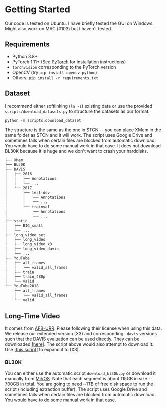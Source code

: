 # Getting Started

Our code is tested on Ubuntu. I have briefly tested the GUI on Windows. Might also work on MAC (#103) but I haven't tested.

## Requirements

* Python 3.8+
* PyTorch 1.11+ (See [PyTorch](https://pytorch.org/) for installation instructions)
* `torchvision` corresponding to the PyTorch version
* OpenCV (try `pip install opencv-python`)
* Others: `pip install -r requirements.txt`

## Dataset

I recommend either softlinking (`ln -s`) existing data or use the provided `scripts/download_datasets.py` to structure the datasets as our format.

`python -m scripts.download_dataset`

The structure is the same as the one in STCN -- you can place XMem in the same folder as STCN and it will work.
The script uses Google Drive and sometimes fails when certain files are blocked from automatic download. You would have to do some manual work in that case.
It does not download BL30K because it is huge and we don't want to crash your harddisks.

```bash
├── XMem
├── BL30K
├── DAVIS
│   ├── 2016
│   │   ├── Annotations
│   │   └── ...
│   └── 2017
│       ├── test-dev
│       │   ├── Annotations
│       │   └── ...
│       └── trainval
│           ├── Annotations
│           └── ...
├── static
│   ├── BIG_small
│   └── ...
├── long_video_set
│   ├── long_video
│   ├── long_video_x3
│   ├── long_video_davis
│   └── ...
├── YouTube
│   ├── all_frames
│   │   └── valid_all_frames
│   ├── train
│   ├── train_480p
│   └── valid
└── YouTube2018
    ├── all_frames
    │   └── valid_all_frames
    └── valid
```

## Long-Time Video

It comes from [AFB-URR](https://github.com/xmlyqing00/AFB-URR). Please following their license when using this data. We release our extended version (X3) and corresponding `_davis` versions such that the DAVIS evaluation can be used directly. They can be downloaded [[here]](https://drive.google.com/uc?id=100MxAuV0_UL20ca5c-5CNpqQ5QYPDSoz). The script above would also attempt to download it. Use [[this script]](https://github.com/hkchengrex/XMem/blob/main/scripts/expand_long_vid.py) to expand it to (X3).

### BL30K

You can either use the automatic script `download_bl30k.py` or download it manually from [MiVOS](https://github.com/hkchengrex/MiVOS/#bl30k). Note that each segment is about 115GB in size -- 700GB in total. You are going to need ~1TB of free disk space to run the script (including extraction buffer).
The script uses Google Drive and sometimes fails when certain files are blocked from automatic download. You would have to do some manual work in that case.
